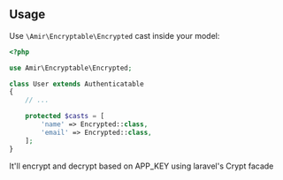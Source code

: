 ## Usage

Use `\Amir\Encryptable\Encrypted` cast inside your model:

```php
<?php

use Amir\Encryptable\Encrypted;

class User extends Authenticatable
{
    // ...

    protected $casts = [
        'name' => Encrypted::class,
        'email' => Encrypted::class,
    ];
}
```

It'll encrypt and decrypt based on APP_KEY using laravel's Crypt facade
